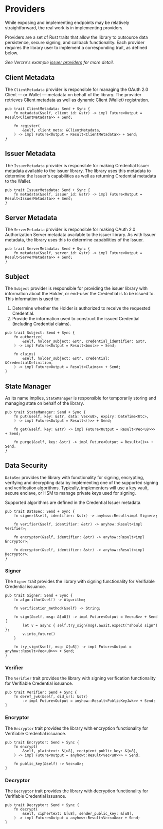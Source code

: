 # Providers

While exposing and implementing endpoints may be relatively straightforward, the real
work is in implementing providers.

Providers are a set of Rust traits that allow the library to outsource 
data persistence, secure signing, and callback functionality. Each provider requires the
library user to implement a corresponding trait, as defined below.

_See Vercre's example
[issuer providers](https://github.com/vercre/vercre/blob/main/examples/issuer/src/provider.rs)
for more detail._

## Client Metadata

The `ClientMetadata` provider is responsible for managing the OAuth 2.0 Client — or Wallet —
metadata on behalf of the library. The provider retrieves Client metadata as well as
dynamic Client (Wallet) registration.

```rust,ignore
pub trait ClientMetadata: Send + Sync {
    fn metadata(&self, client_id: &str) -> impl Future<Output = Result<ClientMetadata>> + Send;

    fn register(
        &self, client_meta: &ClientMetadata,
    ) -> impl Future<Output = Result<ClientMetadata>> + Send;
}
```

## Issuer Metadata

The `IssuerMetadata` provider is responsible for making Credential Issuer metadata available to 
the issuer library. The library uses this metadata to determine the Issuer's 
capabilities as well as returning Credential metadata to the Wallet.

```rust,ignore
pub trait IssuerMetadata: Send + Sync {
    fn metadata(&self, issuer_id: &str) -> impl Future<Output = Result<IssuerMetadata>> + Send;
}
```

## Server Metadata

The `ServerMetadata` provider is responsible for making OAuth 2.0 Authorization Server metadata
available to the issuer library. As with Issuer metadata, the library uses this to 
determine capabilities of the Issuer.

```rust,ignore
pub trait ServerMetadata: Send + Sync {
    fn metadata(&self, server_id: &str) -> impl Future<Output = Result<ServerMetadata>> + Send;
}
```

## Subject

The `Subject` provider is responsible for providing the issuer library with information
about the Holder, or end-user the Credential is to be issued to. This information is used
to:

1. Determine whether the Holder is authorized to receive the requested Credential.
2. Provide the information used to construct the issued Credential (including Credential 
   claims).

```rust,ignore
pub trait Subject: Send + Sync {
    fn authorize(
        &self, holder_subject: &str, credential_identifier: &str,
    ) -> impl Future<Output = Result<bool>> + Send;

    fn claims(
        &self, holder_subject: &str, credential: &CredentialDefinition,
    ) -> impl Future<Output = Result<Claims>> + Send;
}
```

## State Manager

As its name implies, `StateManager` is responsible for temporarily storing and 
managing state on behalf of the library.

```rust,ignore
pub trait StateManager: Send + Sync {
    fn put(&self, key: &str, data: Vec<u8>, expiry: DateTime<Utc>,
    ) -> impl Future<Output = Result<()>> + Send;

    fn get(&self, key: &str) -> impl Future<Output = Result<Vec<u8>>> + Send;

    fn purge(&self, key: &str) -> impl Future<Output = Result<()>> + Send;
}
```

## Data Security

`DataSec` provides the library with functionality for signing, encrypting, verifying and decrypting
data by implementing one of the supported signing and verification algorithms. Typically, implementers
will use a key vault, secure enclave, or HSM to manage private keys used for signing.

Supported algorithms are defined in the Credential Issuer metadata.

```rust,ignore
pub trait DataSec: Send + Sync {
    fn signer(&self, identifier: &str) -> anyhow::Result<impl Signer>;

    fn verifier(&self, identifier: &str) -> anyhow::Result<impl Verifier>;

    fn encryptor(&self, identifier: &str) -> anyhow::Result<impl Encryptor>;

    fn decryptor(&self, identifier: &str) -> anyhow::Result<impl Decryptor>;
}
```

### Signer

The `Signer` trait provides the library with signing functionality for Verifiable Credential issuance.

```rust,ignore
pub trait Signer: Send + Sync {
    fn algorithm(&self) -> Algorithm;

    fn verification_method(&self) -> String;

    fn sign(&self, msg: &[u8]) -> impl Future<Output = Vec<u8>> + Send {
        let v = async { self.try_sign(msg).await.expect("should sign") };
        v.into_future()
    }

    fn try_sign(&self, msg: &[u8]) -> impl Future<Output = anyhow::Result<Vec<u8>>> + Send;
}
```

### Verifier

The `Verifier` trait provides the library with signing verification functionality for Verifiable Credential issuance.

```rust,ignore
pub trait Verifier: Send + Sync {
    fn deref_jwk(&self, did_url: &str)
        -> impl Future<Output = anyhow::Result<PublicKeyJwk>> + Send;
}
```

### Encryptor

The `Encryptor` trait provides the library with encryption functionality for Verifiable Credential issuance.

```rust,ignore
pub trait Encryptor: Send + Sync {
    fn encrypt(
        &self, plaintext: &[u8], recipient_public_key: &[u8],
    ) -> impl Future<Output = anyhow::Result<Vec<u8>>> + Send;

    fn public_key(&self) -> Vec<u8>;
}
```

### Decryptor

The `Decryptor` trait provides the library with decryption functionality for Verifiable Credential issuance.

```rust,ignore
pub trait Decryptor: Send + Sync {
    fn decrypt(
        &self, ciphertext: &[u8], sender_public_key: &[u8],
    ) -> impl Future<Output = anyhow::Result<Vec<u8>>> + Send;
}
```
